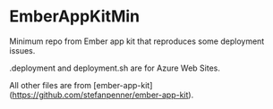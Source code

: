 EmberAppKitMin
==============

Minimum repo from Ember app kit that reproduces some deployment issues.

.deployment and deployment.sh are for Azure Web Sites.

All other files are from [ember-app-kit] (https://github.com/stefanpenner/ember-app-kit).

